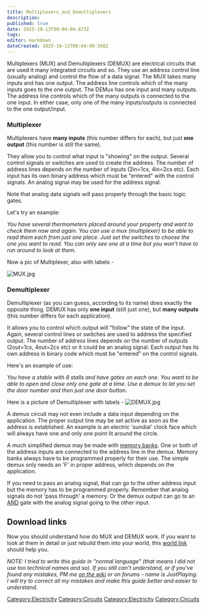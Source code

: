 ```yaml
---
title: Multiplexers_and_Demultiplexers
description: 
published: true
date: 2025-10-13T00:04:04.673Z
tags: 
editor: markdown
dateCreated: 2025-10-13T00:04:00.568Z
---
```


Multiplexers (MUX) and Demultiplexers (DEMUX) are electrical circuits
that are used it many integrated circuits and so. They use an address
control line (usually analog) and control the flow of a data signal. The
MUX takes many inputs and has one output. The address line controls
which of the many inputs goes to the one output. The DEMux has one input
and many outputs. The address line controls which of the many outputs is
connected to the one input. In either case, only one of the many
inputs/outputs is connected to the one output/input.

### **Multiplexer**

Multiplexers have **many inputs** (this number differs for each), but
just **one output** (this number is still the same).

They allow you to control what input is "showing" on the output. Several
control signals or switches are used to create the address. The number
of address lines depends on the number of inputs (2in=1cs, 4in=2cs etc).
Each input has its own binary address which must be "entered" with the
control signals. An analog signal may be used for the address signal.

Note that analog data signals will pass properly through the basic logic
gates.

Let's try an example:

*You have several thermometers placed around your property and want to
check them now and again. You can use a mux (multiplexer) to be able to
read them each from just one place. Just set the switches to choose the
one you want to read. You can only see one at a time but you won't have
to run around to look at them.*

Now a pic of Multiplexer, also with labels -

![MUX.jpg](MUX.jpg "MUX.jpg")

### **Demultiplexer**

Demultiplexer (as you can guess, according to its name) does exactly the
opposite thing. DEMUX has only **one input** (still just one), but
**many outputs** (this number differs for each application).

It allows you to control which output will "follow" the state of the
input. Again, several control lines or switches are used to address the
specified output. The number of address lines depends on the number of
outputs (2out=1cs, 4out=2cs etc) or it could be an analog signal. Each
output has its own address in binary code which must be "entered" on the
control signals.

Here's an example of use:

*You have a stable with 8 stalls and have gates on each one. You want to
be able to open and close only one gate at a time. Use a demux to let
you set the door number and then just one door button.*

Here is a picture of Demultiplexer with labels - ![DEMUX.jpg](DEMUX.jpg
"DEMUX.jpg")

A demux circuit may not even include a data input depending on the
application. The proper output line may be set active as soon as the
address is established. An example is an electric 'sundial' clock face
which will always have one and only one point lit around the circle.

A much simplified demux may be made with [memory
banks](../Recipaedia/Electrics/Memory_Bank.md "wikilink"). One or both of the address inputs are
connected to the address line in the demux. Memory banks always have to
be programmed properly for their use. The simple demux only needs an 'F'
in proper address, which depends on the application.

If you need to pass an analog signal, that can go to the other address
input but the memory has to be programmed properly. Remember that analog
signals do not 'pass through' a memory. Or the demux output can go to an
[AND](../Recipaedia/Electrics/Logic_AND_Gate.md "wikilink") gate with the analog signal going to
the other input.

## **Download links**

Now you should understand how do MUX and DEMUX work. If you want to look
at them in detail or just rebuild them into your world, this [world
link](https://dl.dropboxusercontent.com/s/xri9wromuhc7w6a/deMUX.scworld?dl=1)
should help you.

*NOTE: I tried to write this guide in "normal language" (that means I
did not use too technical names and so). If you still can't understand,
or if you've found any mistakes, PM me [on the
wiki](http://survivalcraftgame.wikia.com/wiki/Special:EmailUser/JustPlaying)
or on forums - name is JustPlaying. I will try to correct all my
mistakes and make this guide better and easier to understand.*

[Category:Electricity](Category:Electricity "wikilink")
[Category:Circuits](Category:Circuits "wikilink")
[Category:Electricity](Category:Electricity "wikilink")
[Category:Circuits](Category:Circuits "wikilink")